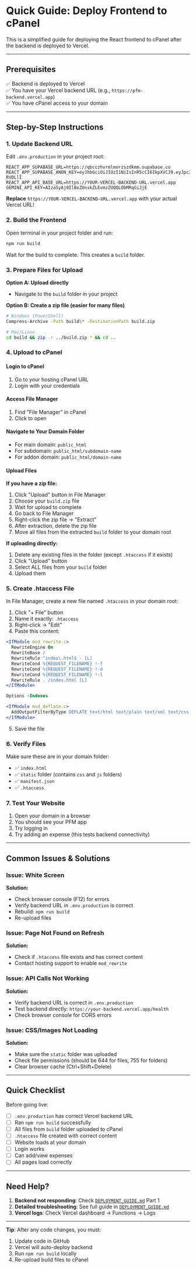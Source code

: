# Quick Guide: Deploy Frontend to cPanel

This is a simplified guide for deploying the React frontend to cPanel after the backend is deployed to Vercel.

---

## Prerequisites

✅ Backend is deployed to Vercel  
✅ You have your Vercel backend URL (e.g., `https://pfm-backend.vercel.app`)  
✅ You have cPanel access to your domain  

---

## Step-by-Step Instructions

### 1. Update Backend URL

Edit `.env.production` in your project root:

```env
REACT_APP_SUPABASE_URL=https://qbcczhvrmlmorzszdkmm.supabase.co
REACT_APP_SUPABASE_ANON_KEY=eyJhbGciOiJIUzI1NiIsInR5cCI6IkpXVCJ9.eyJpc3MiOiJzdXBhYmFzZSIsInJlZiI6InFiY2N6aHZybWxtb3J6c3pka21tIiwicm9sZSI6ImFub24iLCJpYXQiOjE3NTM1OTQxNTEsImV4cCI6MjA2OTE3MDE1MX0.ugK8RtY3GlKKNuy0im1h8DWLCOzdv95HMDcv-RVDLlI
REACT_APP_API_BASE_URL=https://YOUR-VERCEL-BACKEND-URL.vercel.app
GEMINI_API_KEY=AIzaSyAj0IlBxZUnskZLEvmzZUQQLObMRqGiJjE
```

**Replace** `https://YOUR-VERCEL-BACKEND-URL.vercel.app` with your actual Vercel URL!

### 2. Build the Frontend

Open terminal in your project folder and run:

```bash
npm run build
```

Wait for the build to complete. This creates a `build` folder.

### 3. Prepare Files for Upload

**Option A: Upload directly**
- Navigate to the `build` folder in your project

**Option B: Create a zip file (easier for many files)**
```bash
# Windows (PowerShell)
Compress-Archive -Path build\* -DestinationPath build.zip

# Mac/Linux
cd build && zip -r ../build.zip * && cd ..
```

### 4. Upload to cPanel

#### Login to cPanel
1. Go to your hosting cPanel URL
2. Login with your credentials

#### Access File Manager
1. Find "File Manager" in cPanel
2. Click to open

#### Navigate to Your Domain Folder
- For main domain: `public_html`
- For subdomain: `public_html/subdomain-name`
- For addon domain: `public_html/domain-name`

#### Upload Files

**If you have a zip file:**
1. Click "Upload" button in File Manager
2. Choose your `build.zip` file
3. Wait for upload to complete
4. Go back to File Manager
5. Right-click the zip file → "Extract"
6. After extraction, delete the zip file
7. Move all files from the extracted `build` folder to your domain root

**If uploading directly:**
1. Delete any existing files in the folder (except `.htaccess` if it exists)
2. Click "Upload" button
3. Select ALL files from your `build` folder
4. Upload them

### 5. Create .htaccess File

In File Manager, create a new file named `.htaccess` in your domain root:

1. Click "+ File" button
2. Name it exactly: `.htaccess`
3. Right-click → "Edit"
4. Paste this content:

```apache
<IfModule mod_rewrite.c>
  RewriteEngine On
  RewriteBase /
  RewriteRule ^index\.html$ - [L]
  RewriteCond %{REQUEST_FILENAME} !-f
  RewriteCond %{REQUEST_FILENAME} !-d
  RewriteCond %{REQUEST_FILENAME} !-l
  RewriteRule . /index.html [L]
</IfModule>

Options -Indexes

<IfModule mod_deflate.c>
  AddOutputFilterByType DEFLATE text/html text/plain text/xml text/css text/javascript application/javascript application/json
</IfModule>
```

5. Save the file

### 6. Verify Files

Make sure these are in your domain folder:
- ✅ `index.html`
- ✅ `static` folder (contains `css` and `js` folders)
- ✅ `manifest.json`
- ✅ `.htaccess`

### 7. Test Your Website

1. Open your domain in a browser
2. You should see your PFM app
3. Try logging in
4. Try adding an expense (this tests backend connectivity)

---

## Common Issues & Solutions

### Issue: White Screen

**Solution:**
- Check browser console (F12) for errors
- Verify backend URL in `.env.production` is correct
- Rebuild: `npm run build`
- Re-upload files

### Issue: Page Not Found on Refresh

**Solution:**
- Check if `.htaccess` file exists and has correct content
- Contact hosting support to enable `mod_rewrite`

### Issue: API Calls Not Working

**Solution:**
- Verify backend URL is correct in `.env.production`
- Test backend directly: `https://your-backend.vercel.app/health`
- Check browser console for CORS errors

### Issue: CSS/Images Not Loading

**Solution:**
- Make sure the `static` folder was uploaded
- Check file permissions (should be 644 for files, 755 for folders)
- Clear browser cache (Ctrl+Shift+Delete)

---

## Quick Checklist

Before going live:

- [ ] `.env.production` has correct Vercel backend URL
- [ ] Ran `npm run build` successfully
- [ ] All files from `build` folder uploaded to cPanel
- [ ] `.htaccess` file created with correct content
- [ ] Website loads at your domain
- [ ] Login works
- [ ] Can add/view expenses
- [ ] All pages load correctly

---

## Need Help?

1. **Backend not responding**: Check [`DEPLOYMENT_GUIDE.md`](DEPLOYMENT_GUIDE.md) Part 1
2. **Detailed troubleshooting**: See full guide in [`DEPLOYMENT_GUIDE.md`](DEPLOYMENT_GUIDE.md)
3. **Vercel logs**: Check Vercel dashboard → Functions → Logs

---

**Tip**: After any code changes, you must:
1. Update code in GitHub
2. Vercel will auto-deploy backend
3. Run `npm run build` locally
4. Re-upload build files to cPanel